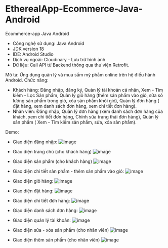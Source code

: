 # EtherealApp-Ecommerce-Java-Android
Ecommerce-app Java Android

+ Công nghệ sử dụng: Java Android 
+ JDK version 18
+ IDE: Android Studio 
+ Dịch vụ ngoài: Cloudinary - Lưu trữ hình ảnh
+ Dữ liệu: Call API từ Backend thông qua thư viện Retrofit.

Mô tả: Ứng dụng quản lý và mua sắm mỹ phẩm online trên hệ điều hành Android.
Chức năng: 
+ Khách hàng: Đăng nhập, đăng ký, Quản lý tài khoản cá nhân, Xem - Tìm kiếm - Lọc Sản phẩm, Quản lý giỏ hàng (thêm sản phẩm vào giỏ, sửa số lượng sản phẩm trong giỏ, 
xóa sản phẩm khỏi giỏ), Quản lý đơn hàng ( đặt hàng, xem danh sách đơn hàng, xem chi tiết đơn hàng).
+ Nhân viên: Đăng nhập, Quản lý đơn hàng (xem danh sách đơn hàng của khách, xem chi tiết đơn hàng, Chỉnh sửa trạng thái đơn hàng), Quản lý sản phẩm ( Xem - Tìm kiếm 
sản phẩm, sửa, xóa sản phẩm).

Demo: 
+ Giao diện đăng nhập:
![image](https://user-images.githubusercontent.com/75941386/170668423-195767f5-e1b1-4c37-87b4-717276ba4c4d.png)

+ Giao diện trang chủ (cho khách hàng)
![image](https://user-images.githubusercontent.com/75941386/170668614-e89ea946-1043-4d7e-bc83-24b655438ee3.png)

+ Giao diện sản phẩm (cho khách hàng)
![image](https://user-images.githubusercontent.com/75941386/170668770-c604a6f0-b654-4c19-a01c-89e39400ec6d.png)

+ Giao diện chi tiết sản phẩm - thêm sản phẩm vào giỏ:
![image](https://user-images.githubusercontent.com/75941386/170668897-854174b4-6a5c-4eca-b94b-167ba9a07fa0.png)

+ Giao diện giỏ hàng:
![image](https://user-images.githubusercontent.com/75941386/170669052-ca925d21-5b8f-437b-8439-f19e96e33485.png)

+ Giao diện đặt hàng:
![image](https://user-images.githubusercontent.com/75941386/170669132-d13ac3e3-ca5a-43b8-ac26-d61cdc618b43.png)

+ Giao diện chi tiết đơn hàng: 
![image](https://user-images.githubusercontent.com/75941386/170669164-ddd1d89c-d6d0-445e-acd6-2c4651823f94.png)

+ Giao diện danh sách đơn hàng:
![image](https://user-images.githubusercontent.com/75941386/170669228-82c263cf-b89b-4b45-bf23-f3cf2de3d211.png)

+ Giao diện quản lý tài khoản:
![image](https://user-images.githubusercontent.com/75941386/170669353-5820c61b-7ed4-4b04-83a5-008efa4a285a.png)

+ Giao diện sửa - xóa sản phẩm (cho nhân viên)
![image](https://user-images.githubusercontent.com/75941386/170669512-0570e09a-88ec-4550-b414-ea2caa166de2.png)

+ Giao diện thêm sản phẩm (cho nhân viên)
![image](https://user-images.githubusercontent.com/75941386/170669652-0c1a0edc-8195-4437-a8e3-8b6a3027ef9e.png)




